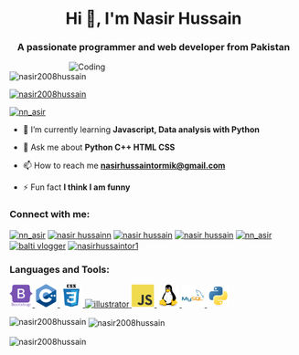 <h1 align="center">Hi 👋, I'm Nasir Hussain</h1>
<h3 align="center">A passionate programmer and web developer from Pakistan</h3>
<img align="right" alt="Coding" width="400" src="https://cdn.dribbble.com/users/116207>

<p align="left"> <img src="https://komarev.com/ghpvc/?username=nasir2008hussain&label=Profile%20views&color=0e75b6&style=flat" alt="nasir2008hussain" /> </p>

<p align="left"> <a href="https://github.com/ryo-ma/github-profile-trophy"><img src="https://github-profile-trophy.vercel.app/?username=nasir2008hussain" alt="nasir2008hussain" /></a> </p>

<p align="left"> <a href="https://twitter.com/nn_asir" target="blank"><img src="https://img.shields.io/twitter/follow/nn_asir?logo=twitter&style=for-the-badge" alt="nn_asir" /></a> </p>

- 🌱 I’m currently learning **Javascript, Data analysis with Python**

- 💬 Ask me about **Python C++ HTML CSS**

- 📫 How to reach me **nasirhussaintormik@gmail.com**

- ⚡ Fun fact **I think I am funny**

<h3 align="left">Connect with me:</h3>
<p align="left">
<a href="https://twitter.com/nn_asir" target="blank"><img align="center" src="https://raw.githubusercontent.com/rahuldkjain/github-profile-readme-generator/master/src/images/icons/Social/twitter.svg" alt="nn_asir" height="30" width="40" /></a>
<a href="https://linkedin.com/in/nasir hussainn" target="blank"><img align="center" src="https://raw.githubusercontent.com/rahuldkjain/github-profile-readme-generator/master/src/images/icons/Social/linked-in-alt.svg" alt="nasir hussainn" height="30" width="40" /></a>
<a href="https://stackoverflow.com/users/nasir hussain" target="blank"><img align="center" src="https://raw.githubusercontent.com/rahuldkjain/github-profile-readme-generator/master/src/images/icons/Social/stack-overflow.svg" alt="nasir hussain" height="30" width="40" /></a>
<a href="https://fb.com/nasir hussain" target="blank"><img align="center" src="https://raw.githubusercontent.com/rahuldkjain/github-profile-readme-generator/master/src/images/icons/Social/facebook.svg" alt="nasir hussain" height="30" width="40" /></a>
<a href="https://instagram.com/nn_asir" target="blank"><img align="center" src="https://raw.githubusercontent.com/rahuldkjain/github-profile-readme-generator/master/src/images/icons/Social/instagram.svg" alt="nn_asir" height="30" width="40" /></a>
<a href="https://www.youtube.com/c/balti vlogger" target="blank"><img align="center" src="https://raw.githubusercontent.com/rahuldkjain/github-profile-readme-generator/master/src/images/icons/Social/youtube.svg" alt="balti vlogger" height="30" width="40" /></a>
<a href="https://www.hackerrank.com/nasirhussaintor1" target="blank"><img align="center" src="https://raw.githubusercontent.com/rahuldkjain/github-profile-readme-generator/master/src/images/icons/Social/hackerrank.svg" alt="nasirhussaintor1" height="30" width="40" /></a>
</p>

<h3 align="left">Languages and Tools:</h3>
<p align="left"> <a href="https://getbootstrap.com" target="_blank" rel="noreferrer"> <img src="https://raw.githubusercontent.com/devicons/devicon/master/icons/bootstrap/bootstrap-plain-wordmark.svg" alt="bootstrap" width="40" height="40"/> </a> <a href="https://www.w3schools.com/cpp/" target="_blank" rel="noreferrer"> <img src="https://raw.githubusercontent.com/devicons/devicon/master/icons/cplusplus/cplusplus-original.svg" alt="cplusplus" width="40" height="40"/> </a> <a href="https://www.w3schools.com/css/" target="_blank" rel="noreferrer"> <img src="https://raw.githubusercontent.com/devicons/devicon/master/icons/css3/css3-original-wordmark.svg" alt="css3" width="40" height="40"/> </a> <a href="https://www.adobe.com/in/products/illustrator.html" target="_blank" rel="noreferrer"> <img src="https://www.vectorlogo.zone/logos/adobe_illustrator/adobe_illustrator-icon.svg" alt="illustrator" width="40" height="40"/> </a> <a href="https://developer.mozilla.org/en-US/docs/Web/JavaScript" target="_blank" rel="noreferrer"> <img src="https://raw.githubusercontent.com/devicons/devicon/master/icons/javascript/javascript-original.svg" alt="javascript" width="40" height="40"/> </a> <a href="https://www.linux.org/" target="_blank" rel="noreferrer"> <img src="https://raw.githubusercontent.com/devicons/devicon/master/icons/linux/linux-original.svg" alt="linux" width="40" height="40"/> </a> <a href="https://www.mysql.com/" target="_blank" rel="noreferrer"> <img src="https://raw.githubusercontent.com/devicons/devicon/master/icons/mysql/mysql-original-wordmark.svg" alt="mysql" width="40" height="40"/> </a> <a href="https://www.python.org" target="_blank" rel="noreferrer"> <img src="https://raw.githubusercontent.com/devicons/devicon/master/icons/python/python-original.svg" alt="python" width="40" height="40"/> </a> </p>

<p><img align="left" src="https://github-readme-stats.vercel.app/api/top-langs?username=nasir2008hussain&show_icons=true&locale=en&layout=compact" alt="nasir2008hussain" /></p>

<p>&nbsp;<img align="center" src="https://github-readme-stats.vercel.app/api?username=nasir2008hussain&show_icons=true&locale=en" alt="nasir2008hussain" /></p>

<p><img align="center" src="https://github-readme-streak-stats.herokuapp.com/?user=nasir2008hussain&" alt="nasir2008hussain" /></p>
